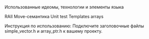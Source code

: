Использованные идеомы, технологии и элементы языка

RAII
Move-семантика
Unit test
Templates
arrays

Инструкция по использованию:
Подключите заголовочные файлы simple_vector.h и array_ptr.h к вашему проекту.
